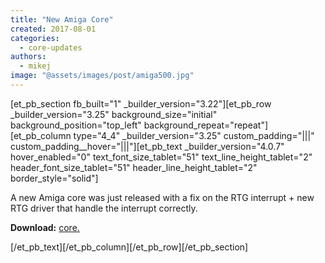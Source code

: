 ```yaml
---
title: "New Amiga Core"
created: 2017-08-01
categories: 
  - core-updates
authors: 
  - mikej
image: "@assets/images/post/amiga500.jpg"
---
```


\[et\_pb\_section fb\_built="1" \_builder\_version="3.22"\]\[et\_pb\_row \_builder\_version="3.25" background\_size="initial" background\_position="top\_left" background\_repeat="repeat"\]\[et\_pb\_column type="4\_4" \_builder\_version="3.25" custom\_padding="|||" custom\_padding\_\_hover="|||"\]\[et\_pb\_text \_builder\_version="4.0.7" hover\_enabled="0" text\_font\_size\_tablet="51" text\_line\_height\_tablet="2" header\_font\_size\_tablet="51" header\_line\_height\_tablet="2" border\_style="solid"\]

A new Amiga core was just released with a fix on the RTG interrupt + new RTG driver that handle the interrupt correctly.

**Download:** [core.](https://github.com/FPGAArcade/replay_release/tree/master/amiga/amiga_aga)

\[/et\_pb\_text\]\[/et\_pb\_column\]\[/et\_pb\_row\]\[/et\_pb\_section\]
